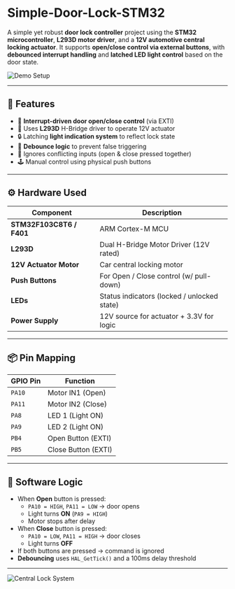 # Simple-Door-Lock-STM32
A simple yet robust **door lock controller** project using the **STM32 microcontroller**, **L293D motor driver**, and a **12V automotive central locking actuator**. It supports **open/close control via external buttons**, with **debounced interrupt handling** and **latched LED light control** based on the door state.

![Demo Setup](https://your-image-link.com/image.jpg)

---

## 🔧 Features

- 🧠 **Interrupt-driven door open/close control** (via EXTI)  
- 🔄 Uses **L293D** H-Bridge driver to operate 12V actuator  
- 🔒 Latching **light indication system** to reflect lock state  
- 🧹 **Debounce logic** to prevent false triggering  
- 🚫 Ignores conflicting inputs (open & close pressed together)  
- 🕹️ Manual control using physical push buttons  

---

## ⚙️ Hardware Used

| Component                 | Description                                 |
|--------------------------|---------------------------------------------|
| **STM32F103C8T6 / F401** | ARM Cortex-M MCU                            |
| **L293D**                | Dual H-Bridge Motor Driver (12V rated)      |
| **12V Actuator Motor**   | Car central locking motor                   |
| **Push Buttons**         | For Open / Close control (w/ pull-down)     |
| **LEDs**                 | Status indicators (locked / unlocked state) |
| **Power Supply**         | 12V source for actuator + 3.3V for logic    |

---

## 📦 Pin Mapping

| GPIO Pin | Function              |
|----------|-----------------------|
| `PA10`   | Motor IN1 (Open)      |
| `PA11`   | Motor IN2 (Close)     |
| `PA8`    | LED 1 (Light ON)      |
| `PA9`    | LED 2 (Light ON)      |
| `PB4`    | Open Button (EXTI)    |
| `PB5`    | Close Button (EXTI)   |

---

## 🧠 Software Logic

- When **Open** button is pressed:
  - `PA10 = HIGH`, `PA11 = LOW` → door opens  
  - Light turns **ON** (`PA9 = HIGH`)  
  - Motor stops after delay  
- When **Close** button is pressed:
  - `PA10 = LOW`, `PA11 = HIGH` → door closes  
  - Light turns **OFF**  
- If both buttons are pressed → command is ignored  
- **Debouncing** uses `HAL_GetTick()` and a 100ms delay threshold  

---
![Central Lock System]([https://your-image-link.com/image.jpg](https://github.com/BinethGeesara/Simple-Door-Lock-STM32/blob/0102b721df1a17994dd59f6b575486e6d443e427/IMG_4228.jpg))
